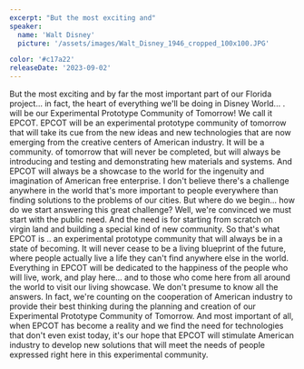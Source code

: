 ```yaml
---
excerpt: "But the most exciting and"
speaker:
  name: 'Walt Disney'
  picture: '/assets/images/Walt_Disney_1946_cropped_100x100.JPG'

color: '#c17a22'
releaseDate: '2023-09-02'
---
```

But the most exciting and by far the most important part of our Florida project... in fact, the heart of everything we'll be doing in Disney World... . will be our Experimental Prototype Community of Tomorrow! We call it EPCOT. EPCOT will be an experimental prototype community of tomorrow that will take its cue from the new ideas and new technologies that are now emerging from the creative centers of American industry. It will be a community. of tomorrow that will never be completed, but will always be introducing and testing and demonstrating hew materials and systems. And EPCOT will always be a showcase to the world for the ingenuity and imagination of American free enterprise. I don't believe there's a challenge anywhere in the world that's more important to people everywhere than finding solutions to the problems of our cities. But where do we begin... how do we start answering this great challenge? Well, we're convinced we must start with the public need. And the need is for starting from scratch on virgin land and building a special kind of new community. So that's what EPCOT is .. an experimental prototype community that will always be in a state of becoming. It will never cease to be a living blueprint of the future, where people actually live a life they can't find anywhere else in the world. Everything in EPCOT will be dedicated to the happiness of the people who will live, work, and play here... and to those who come here from all around the world to visit our living showcase. We don't presume to know all the answers. In fact, we're counting on the cooperation of American industry to provide their best thinking during the planning and creation of our Experimental Prototype Community of Tomorrow. And most important of all, when EPCOT has become a reality and we find the need for technologies that don't even exist today, it's our hope that EPCOT will stimulate American industry to develop new solutions that will meet the needs of people expressed right here in this experimental community.
